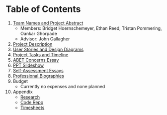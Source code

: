 # Table of Contents

1. [Team Names and Project Abstract](https://github.com/reed2ep/SeniorDesignProject/blob/main/Research/ProjectAbstract.md)
   - Members: Bridget Hoernschemeyer, Ethan Reed, Tristan Pommering, Oankar Ghorpade
   - Advisor: John Gallagher
2. [Project Description](https://github.com/reed2ep/SeniorDesignProject/blob/main/Assignments/Assignment2-Project-Description.md)
3. [User Stories and Design Diagrams](https://github.com/reed2ep/SeniorDesignProject/tree/main/Assignments/Assignment4-DesignDiagrams)
4. [Project Tasks and Timeline](https://github.com/reed2ep/SeniorDesignProject/blob/main/Assignments/Assignment5-Tasklist.md)
5. [ABET Concerns Essay](https://github.com/reed2ep/SeniorDesignProject/blob/main/Assignments/Assignment7-ProjectConstraints.pdf)
6. [PPT Slideshow](https://github.com/reed2ep/SeniorDesignProject/blob/main/Assignments/Assignment8.pdf)
7. [Self-Assessment Essays](https://github.com/reed2ep/SeniorDesignProject/tree/main/Assignments/Assignment3-ContractAndIndividualAssessment)
8. [Professional Biographies](https://github.com/reed2ep/SeniorDesignProject/tree/main/Assignments/Assignment1-Biographies)
9. Budget
    - Currently no expenses and none planned
10. Appendix
    - [Research](https://github.com/reed2ep/SeniorDesignProject/tree/main/Research)
    - [Code Repo](https://github.com/reed2ep/SeniorDesignProject/tree/main/RockClimber)
    - [Timesheets](https://github.com/reed2ep/SeniorDesignProject/tree/main/Timesheet)
